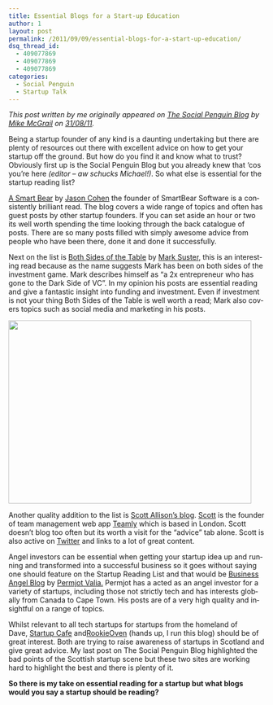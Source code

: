 ```yaml
---
title: Essential Blogs for a Start-up Education
author: 1
layout: post
permalink: /2011/09/09/essential-blogs-for-a-start-up-education/
dsq_thread_id:
  - 409077869
  - 409077869
  - 409077869
categories:
  - Social Penguin
  - Startup Talk
---
```

<p lang="en-US" align="LEFT">
  <em>This post written by me originally appeared on <a title="Social Penguin" href="http://www.thesocialpenguinblog.com/">The Social Penguin Blog</a> by <a href="http://twitter.com/mike_mcgrail">Mike McGrail</a> on <a href="http://www.thesocialpenguinblog.com/2011/08/31/essential-blogs-for-a-start-up-education/">31/08/11</a>.</em>
</p>

<p lang="en-US" align="LEFT">
  Being a startup founder of any kind is a daunting undertaking but there are plenty of resources out there with excellent advice on how to get your startup off the ground. But how do you find it and know what to trust? Obviously first up is the Social Penguin Blog but you already knew that ‘cos you’re here <em>(editor – aw schucks Michael!)</em>. So what else is essential for the startup reading list?
</p>

<p lang="en-US" align="LEFT">
  <a href="http://blog.asmartbear.com/" target="_blank">A Smart Bear</a> by <a href="http://twitter.com/asmartbear">Jason Cohen</a> the founder of SmartBear Software is a consistently brilliant read. The blog covers a wide range of topics and often has guest posts by other startup founders. If you can set aside an hour or two its well worth spending the time looking through the back catalogue of posts. There are so many posts filled with simply awesome advice from people who have been there, done it and done it successfully.
</p>

<p lang="en-US" align="LEFT">
  Next on the list is <a href="http://www.bothsidesofthetable.com/">Both Sides of the Table</a> by <a href="http://twitter.com/msuster">Mark Suster</a>, this is an interesting read because as the name suggests Mark has been on both sides of the investment game. Mark describes himself as “a 2x entrepreneur who has gone to the Dark Side of VC”. In my opinion his posts are essential reading and give a fantastic insight into funding and investment. Even if investment is not your thing Both Sides of the Table is well worth a read; Mark also covers topics such as social media and marketing in his posts.
</p>

<a href="http://rookieoven.com/?attachment_id=2815" rel="attachment wp-att-2815"><img title="startup-sign" src="http://www.thesocialpenguinblog.com/cms/wp-content/uploads/2011/08/startup-sign.png" alt="" width="478" height="360" /></a>

<p lang="en-US" align="LEFT">
  Another quality addition to the list is <a href="http://scott-allison.net/">Scott Allison’s blog</a>. <a href="http://twitter.com/Scott_Allison">Scott</a> is the founder of team management web app <a title="link to Teamly site." href="http://teamly.com/" target="_blank">Teamly</a> which is based in London. Scott doesn’t blog too often but its worth a visit for the “advice” tab alone. Scott is also active on <a title="Scott on Twitter" href="http://www.twitter.com/Scott_Allison" target="_blank">Twitter</a> and links to a lot of great content.
</p>

<p lang="en-US" align="LEFT">
  Angel investors can be essential when getting your startup idea up and running and transformed into a successful business so it goes without saying one should feature on the Startup Reading List and that would be <a href="http://www.businessangelblog.com/">Business Angel Blog</a> by <a href="http://twitter.com/permjotvalia">Permjot Valia.</a> Permjot has a acted as an angel investor for a variety of startups, including those not strictly tech and has interests globally from Canada to Cape Town. His posts are of a very high quality and insightful on a range of topics.
</p>

<p lang="en-US" align="LEFT">
  Whilst relevant to all tech startups for startups from the homeland of Dave, <a href="http://startupcafe.co.uk/">Startup Cafe</a> and<a href="http://rookieoven.com/">RookieOven</a> (hands up, I run this blog) should be of great interest. Both are trying to raise awareness of startups in Scotland and give great advice. My last post on The Social Penguin Blog highlighted the bad points of the Scottish startup scene but these two sites are working hard to highlight the best and there is plenty of it.
</p>

<p lang="en-US" align="LEFT">
  <strong>So there is my take on essential reading for a startup but what blogs would you say a startup should be reading?</strong>
</p>
